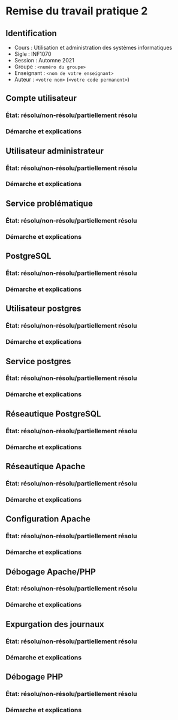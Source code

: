 # Remise du travail pratique 2

## Identification

- Cours : Utilisation et administration des systèmes informatiques
- Sigle : INF1070
- Session : Automne 2021
- Groupe : `<numéro du groupe>`
- Enseignant : `<nom de votre enseignant>`
- Auteur : `<votre nom>` (`<votre code permanent>`)

## Compte utilisateur

### État: résolu/non-résolu/partiellement résolu

### Démarche et explications

## Utilisateur administrateur

### État: résolu/non-résolu/partiellement résolu

### Démarche et explications

## Service problématique

### État: résolu/non-résolu/partiellement résolu

### Démarche et explications

## PostgreSQL

### État: résolu/non-résolu/partiellement résolu

### Démarche et explications

## Utilisateur postgres

### État: résolu/non-résolu/partiellement résolu

### Démarche et explications

## Service postgres

### État: résolu/non-résolu/partiellement résolu

### Démarche et explications

## Réseautique PostgreSQL

### État: résolu/non-résolu/partiellement résolu

### Démarche et explications

## Réseautique Apache

### État: résolu/non-résolu/partiellement résolu

### Démarche et explications

## Configuration Apache

### État: résolu/non-résolu/partiellement résolu

### Démarche et explications

## Débogage Apache/PHP

### État: résolu/non-résolu/partiellement résolu

### Démarche et explications

## Expurgation des journaux

### État: résolu/non-résolu/partiellement résolu

### Démarche et explications

## Débogage PHP

### État: résolu/non-résolu/partiellement résolu

### Démarche et explications

